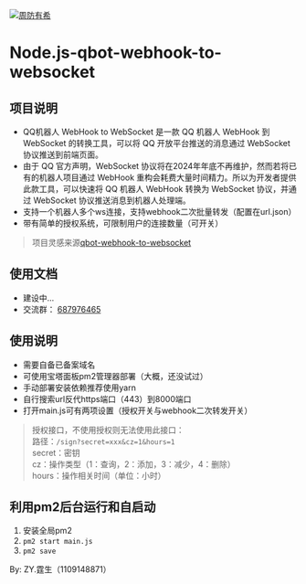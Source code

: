 
[![周防有希](https://gd-hbimg.huaban.com/d9b3be4406c50c33381c466505471f6c347cf6b31e1ad2-VnKl9l)](./)

# Node.js-qbot-webhook-to-websocket

## 项目说明

- QQ机器人 WebHook to WebSocket 是一款 QQ 机器人 WebHook 到 WebSocket 的转换工具，可以将 QQ 开放平台推送的消息通过 WebSocket 协议推送到前端页面。
- 由于 QQ 官方声明，WebSocket 协议将在2024年年底不再维护，然而若将已有的机器人项目通过 WebHook 重构会耗费大量时间精力。所以为开发者提供此款工具，可以快速将 QQ 机器人 WebHook 转换为 WebSocket 协议，并通过 WebSocket 协议推送消息到机器人处理端。
- 支持一个机器人多个ws连接，支持webhook二次批量转发（配置在url.json）
- 带有简单的授权系统，可限制用户的连接数量（可开关）

> 项目灵感来源[qbot-webhook-to-websocket](https://github.com/DevOpen-Club/qbot-webhook-to-websocket)

## 使用文档

- 建设中...  
- 交流群： [687976465](https://qm.qq.com/q/PCWuy2zV6u)

## 使用说明

- 需要自备已备案域名
- 可使用宝塔面板pm2管理器部署（大概，还没试过）
- 手动部署安装依赖推荐使用yarn
- 自行搜索url反代https端口（443）到8000端口
- 打开main.js可有两项设置（授权开关与webhook二次转发开关）

> 授权接口，不使用授权则无法使用此接口：  
> 路径：`/sign?secret=xxx&cz=1&hours=1`  
> secret：密钥  
> cz：操作类型（1：查询，2：添加，3：减少，4：删除）  
> hours：操作相关时间（单位：小时）  

## 利用pm2后台运行和自启动
1. 安装全局pm2
2. `pm2 start main.js`
3. `pm2 save`

By: ZY.霆生（1109148871）